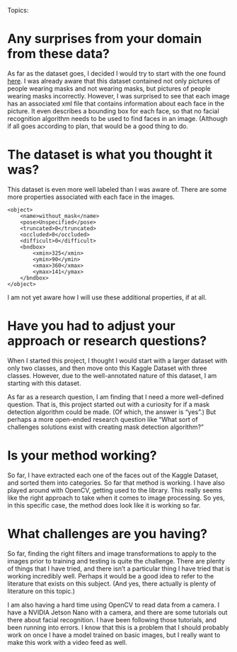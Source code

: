 Topics:

# Any surprises from your domain from these data?

As far as the dataset goes, I decided I would try to start with the one found [here](https://www.kaggle.com/andrewmvd/face-mask-detection). I was already aware that this dataset contained not only pictures of people wearing masks and not wearing masks, but pictures of people wearing masks incorrectly. However, I was surprised to see that each image has an associated xml file that contains information about each face in the picture. It even describes a bounding box for each face, so that no facial recognition algorithm needs to be used to find faces in an image. (Although if all goes according to plan, that would be a good thing to do.

# The dataset is what you thought it was?

This dataset is even more well labeled than I was aware of. There are some more properties associated with each face in the images.

	<object>
        <name>without_mask</name>
        <pose>Unspecified</pose>
        <truncated>0</truncated>
        <occluded>0</occluded>
        <difficult>0</difficult>
        <bndbox>
            <xmin>325</xmin>
            <ymin>90</ymin>
            <xmax>360</xmax>
            <ymax>141</ymax>
        </bndbox>
    </object>
    
I am not yet aware how I will use these additional properties, if at all.

# Have you had to adjust your approach or research questions?

When I started this project, I thought I would start with a larger dataset with only two classes, and then move onto this Kaggle Dataset with three classes. However, due to the well-annotated nature of this dataset, I am starting with this dataset.

As far as a research question, I am finding that I need a more well-defined question. That is, this project started out with a curiosity for if a mask detection algorithm could be made. (Of which, the answer is “yes”.) But perhaps a more open-ended research question like “What sort of challenges solutions exist with creating mask detection algorithm?”

# Is your method working?

So far, I have extracted each one of the faces out of the Kaggle Dataset, and sorted them into categories. So far that method is working. I have also played around with OpenCV, getting used to the library. This really seems like the right approach to take when it comes to image processing. So yes, in this specific case, the method does look like it is working so far.

# What challenges are you having?

So far, finding the right filters and image transformations to apply to the images prior to training and testing is quite the challenge. There are plenty of things that I have tried, and there isn’t a particular thing I have tried that is working incredibly well. Perhaps it would be a good idea to refer to the literature that exists on this subject. (And yes, there actually is plenty of literature on this topic.)

I am also having a hard time using OpenCV to read data from a camera. I have a NVIDIA Jetson Nano with a camera, and there are some tutorials out there about facial recognition. I have been following those tutorials, and been running into errors. I know that this is a problem that I should probably work on once I have a model trained on basic images, but I really want to make this work with a video feed as well. 